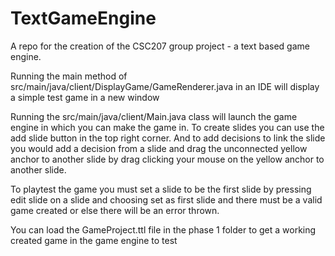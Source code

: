 # TextGameEngine
A repo for the creation of the CSC207 group project - a text based game engine.

Running the main method of src/main/java/client/DisplayGame/GameRenderer.java in an IDE will 
display a simple test game in a new window

Running the src/main/java/client/Main.java class will launch the game engine in which you can make the game in. 
To create slides you can use the add slide button in the top right corner. And to add decisions to link the slide 
you would add a decision from a slide and drag the unconnected yellow anchor to another slide by drag clicking your
mouse on the yellow anchor to another slide. 

To playtest the game you must set a slide to be the first slide by pressing edit slide on a slide and choosing set as first slide
and there must be a valid game created or else there will be an error thrown.

You can load the GameProject.ttl file in the phase 1 folder to get a working created game in the game engine to test
